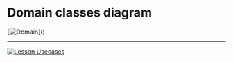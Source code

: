 # Domain classes diagram
[![Domain](https://www.plantuml.com/plantuml/png/PP31QiCm38RlUWhHUzvWZ49xtA5GzW1QeYKUjWIISnZRtdrEwn2dnHVhqwzVuZzw9ijpYf13ZendJHG4-qZkE0GQZH9CJ0CRdcxm4ac43O2bZ7pZjPzK8_x07u1ndqd6udCeZnnzRM9LlplRKXRnYivX6TD7V5Ar8GWzTowcd-p-nA_pnrTnsjFxrQQQ7lZXRV6GvSoxflPheLst6ZPeszt0RGKqs_RYQhMdsxVmtzTREB3cqR8sZ0QNQslwBvs5SSfT3Hm0ZYp3dE8_)]()

---

[![Lesson Usecases](https://www.plantuml.com/plantuml/png/VO_DQW9H38NtUOeiwy8NS2K8NRaGn0U8Su_ZRU-F91baA7ttEcLg6RYu_Rv3SixMNDI7dCYZ9_39q8c1GvHU9TCL4g2yIsB6XoIbGCa-Oxd9GxDqNlNeOmBB7LOpAE7Yx9KrzbVd41MTnrg8DWUj5vXLtH1DL4gVmFi95VuYVjifnC45zvck7l1q2nFy1_jepdcSYKteFIQ7_X4-Z_pyrTR7uVo1pjloTwpMcbVqJVIynEjri-8YCDTjoaRrXNuzen5jJse6s_EsA678wGS0)]()